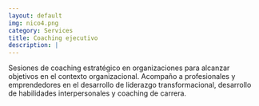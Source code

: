 ```yaml
---
layout: default
img: nico4.png
category: Services
title: Coaching ejecutivo
description: |
---
```



Sesiones de coaching estratégico en organizaciones para alcanzar objetivos en el contexto organizacional. Acompaño a profesionales y emprendedores en el desarrollo de liderazgo transformacional, desarrollo de habilidades interpersonales y coaching de carrera.
